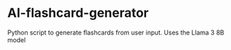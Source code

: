# AI-flashcard-generator
Python script to generate flashcards from user input. Uses the Llama 3 8B model
